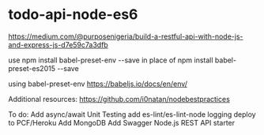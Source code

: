 # todo-api-node-es6

https://medium.com/@purposenigeria/build-a-restful-api-with-node-js-and-express-js-d7e59c7a3dfb

use npm install babel-preset-env --save
in place of npm install babel-preset-es2015 --save

using babel-preset-env 
https://babeljs.io/docs/en/env/

Additional resources:
https://github.com/i0natan/nodebestpractices

To do:
    Add async/await
    Unit Testing
    add es-lint/es-lint-node
    logging
    deploy to PCF/Heroku
    Add MongoDB
    Add Swagger
    Node.js REST API starter